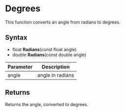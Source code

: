 # Degrees #

This function converts an angle from radians to degrees.

## Syntax ##

- float **Radians**(const float angle)
- double **Radians**(const double angle)

| Parameter | Description |
| --- | --- |
| angle | angle in radians |

## Returns ##

Returns the angle, converted to degrees.